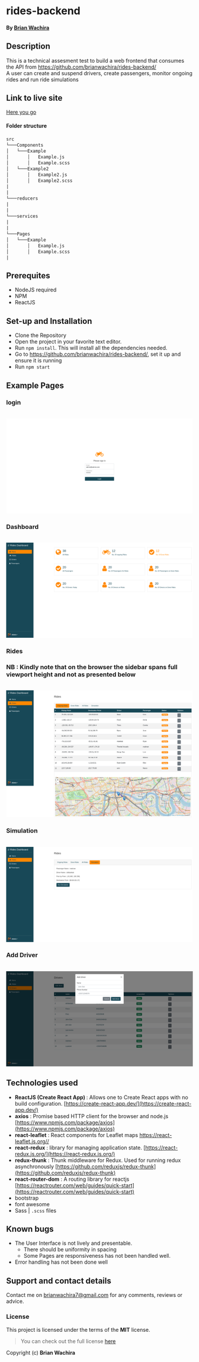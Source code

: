 # rides-backend

#### By [Brian Wachira](https://www.github.com/brianwachira)

## Description
This is a technical assesment test to build  a web frontend that consumes the API from https://github.com/brianwachira/rides-backend/ <br/>
A user can create and suspend drivers, create passengers, monitor ongoing rides and run ride simulations

## Link to live site
[Here you go ](https://rides-dashboard.herokuapp.com/)

#### Folder structure
```
src 
└───Components
│   └───Example
│       │   Example.js
│       │   Example.scss
│   └───Example2
│       │   Example2.js
│       │   Example2.scss
|
|
└───reducers
|
|
└───services
|
|
└───Pages
│   └───Example
│       │   Example.js
│       │   Example.scss
|
```


## Prerequites
- NodeJS required
- NPM 
- ReactJS

## Set-up and Installation
- Clone the Repository
- Open the project in your favorite text editor.
- Run ``` npm install ```. This will install all the dependencies needed.
- Go to https://github.com/brianwachira/rides-backend/, set it up and  ensure it is running
- Run ``` npm start ```

## Example Pages

### login
<br/><a href="https://mighty-hamlet-09070.herokuapp.com/auth/login" target="_blank"><img src="https://github.com/brianwachira/rides-frontend/blob/main/assets/frontend1.png" alt="cluster 1"></a>


### Dashboard
<br/><a href="https://mighty-hamlet-09070.herokuapp.com/" target="_blank"><img src="https://github.com/brianwachira/rides-frontend/blob/main/assets/frontend2.png" alt="cluster 2"></a>

### Rides
### NB : Kindly note that on the browser the sidebar spans full viewport height and not as presented below
<br/><a href="https://mighty-hamlet-09070.herokuapp.com/rides" target="_blank"><img src="https://github.com/brianwachira/rides-frontend/blob/main/assets/frontend4.png" alt="cluster 2"></a>

### Simulation
<br/><a href="https://mighty-hamlet-09070.herokuapp.com/rides" target="_blank"><img src="https://github.com/brianwachira/rides-frontend/blob/main/assets/frontend5.png" alt="cluster 2"></a>

### Add Driver
<br/><a href="https://mighty-hamlet-09070.herokuapp.com/rides" target="_blank"><img src="https://github.com/brianwachira/rides-frontend/blob/main/assets/frontend6.png" alt="cluster 2"></a>

## Technologies used
 - <b>ReactJS (Create React App) </b> : Allows one to Create React apps with no build configuration. [https://create-react-app.dev/](https://create-react-app.dev/)
 - <b>axios</b> : Promise based HTTP client for the browser and node.js [https://www.npmjs.com/package/axios](https://www.npmjs.com/package/axios)
 - <b>react-leaflet</b> : React components for Leaflet maps [https://react-leaflet.js.org// ](https://react-leaflet.js.org/)
 - <b>react-redux</b> :  library for managing application state. [https://react-redux.js.org/](https://react-redux.js.org/)
 - <b>redux-thunk</b> : Thunk middleware for Redux. Used for running redux asynchronously [https://github.com/reduxjs/redux-thunk](https://github.com/reduxjs/redux-thunk)
 - <b>react-router-dom</b> : A routing library for reactjs [https://reactrouter.com/web/guides/quick-start](https://reactrouter.com/web/guides/quick-start)
- bootstrap
- font awesome
 - Sass  | `.scss` files

## Known bugs
 - The User Interface is not lively and presentable.
    - There should be uniformity in spacing
    - Some Pages are responsiveness has not been handled well.
 - Error handling has not been done well
 
 
## Support and contact details
Contact me on brianwachira7@gmail.com for any comments, reviews or advice.

### License

This project is licensed under the terms of the **MIT** license.

>You can check out the full license [here](https://github.com/brianwachira/rides-frontend/blob/master/LICENSE.md)  

Copyright (c) **Brian Wachira**

